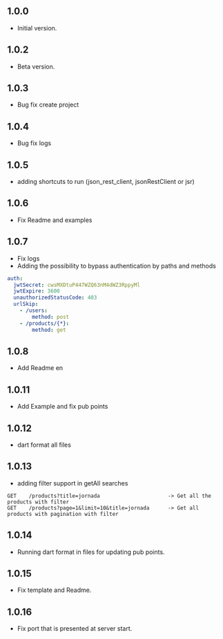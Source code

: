 ## 1.0.0

- Initial version.

## 1.0.2

- Beta version.

## 1.0.3

- Bug fix create project

## 1.0.4

- Bug fix logs

## 1.0.5

- adding shortcuts to run (json_rest_client, jsonRestClient or jsr)

## 1.0.6

- Fix Readme and examples

## 1.0.7

- Fix logs
- Adding the possibility to bypass authentication by paths and methods
```yaml
auth:
  jwtSecret: cwsMXDtuP447WZQ63nM4dWZ3RppyMl
  jwtExpire: 3600
  unauthorizedStatusCode: 403
  urlSkip:
    - /users:
        method: post
    - /products/{*}:
        method: get
```

## 1.0.8

- Add Readme en

## 1.0.11

- Add Example and fix pub points 

## 1.0.12

- dart format all files

## 1.0.13

- adding filter support in getAll searches

```
GET    /products?title=jornada                      -> Get all the products with filter
GET    /products?page=1&limit=10&title=jornada      -> Get all products with pagination with filter
```

## 1.0.14

- Running dart format in files for updating pub points.

## 1.0.15

- Fix template and Readme.

## 1.0.16

- Fix port that is presented at server start.
